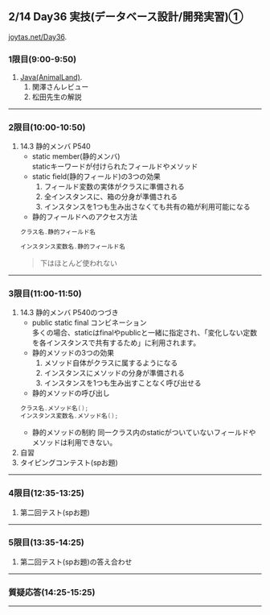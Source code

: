 ## 2/14 Day36 実技(データベース設計/開発実習)①
[joytas.net/Day36](https://joytas.net/%e8%a8%93%e7%b7%b4/day36).
### 1限目(9:00-9:50)
1. [Java(AnimalLand)](https://joytas.net/programming/java_animalland).
	1. 関澤さんレビュー
	1. 松田先生の解説
---
### 2限目(10:00-10:50)
1. 14.3 静的メンバ P540
	- static member(静的メンバ)  
	staticキーワードが付けられたフィールドやメソッド
	- static field(静的フィールド)の3つの効果
		1. フィールド変数の実体がクラスに準備される
		1. 全インスタンスに、箱の分身が準備される
		1. インスタンスを1つも生み出さなくても共有の箱が利用可能になる
	- 静的フィールドへのアクセス方法
	~~~java
	クラス名.静的フィールド名
	~~~
	~~~java
	インスタンス変数名.静的フィールド名
	~~~
	> 下はほとんど使われない
---
### 3限目(11:00-11:50)
1. 14.3 静的メンバ P540のつづき
	- public static final コンビネーション  
	多くの場合、staticはfinalやpublicと一緒に指定され、「変化しない定数を各インスタンスで共有するため」に利用されます。
	- 静的メソッドの3つの効果
		1. メソッド自体がクラスに属するようになる
		1. インスタンスにメソッドの分身が準備される
		1. インスタンスを1つも生み出すことなく呼び出せる
	- 静的メソッドの呼び出し
	~~~java
	クラス名.メソッド名();
	インスタンス変数名.メソッド名();
	~~~
	- 静的メソッドの制約
	同一クラス内のstaticがついていないフィールドやメソッドは利用できない。
1. 自習
1. タイピングコンテスト(spお題)
---
### 4限目(12:35-13:25)
1. 第二回テスト(spお題)
---
### 5限目(13:35-14:25)
1. 第二回テスト(spお題)の答え合わせ
---
### 質疑応答(14:25-15:25)
---
